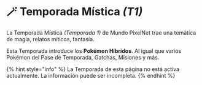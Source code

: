 # 🪄 Temporada Mística *(T1)*

La Temporada Mística *(Temporada 1)* de Mundo PixelNet trae una temática de magia, relatos míticos, fantasía.

Esta Temporada introduce los **Pokémon Híbridos**. Al igual que varios Pokémon del Pase de Temporada, Gatchas, Misiones y más.

{% hint style="info" %}
La Temporada de esta página no está activa actualmente. La información puede ser incompleta.
{% endhint %}

